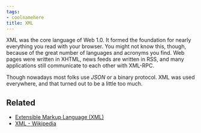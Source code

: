 ```yaml
---
tags:
- coolnamehere
title: XML
---
```


XML was the core language of Web 1.0. It formed the foundation for nearly everything you read with your browser. You might not know this, though, because of the great number of languages and acronyms you find. Web pages were written in XHTML, news feeds are written in RSS, and many applications still communicate to each other with XML-RPC. 

Though nowadays most folks use *JSON* or a binary protocol. XML was used everywhere, and that turned out to be a little too much.

## Related

* [Extensible Markup Language (XML)](https://www.w3.org/XML/)
* [XML - Wikipedia](https://en.wikipedia.org/wiki/XML)

